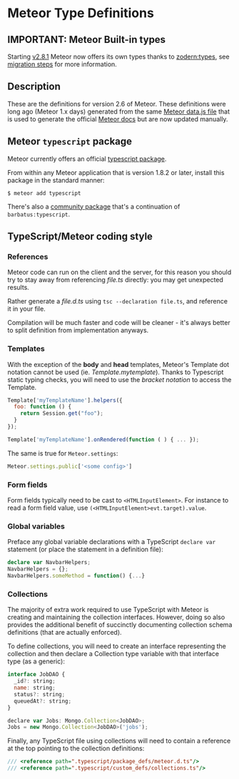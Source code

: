 # Meteor Type Definitions

## IMPORTANT: Meteor Built-in types 
Starting [v2.8.1](https://docs.meteor.com/changelog.html#v28120221114) Meteor now offers its own types thanks to [zodern:types](https://github.com/zodern/meteor-types), see [migration steps](https://docs.meteor.com/changelog.html#migrationsteps-5) for more information.

## Description

These are the definitions for version 2.6 of Meteor.  These definitions were long ago (Meteor 1.x days) generated from the same [Meteor data.js file](https://github.com/meteor/meteor/blob/devel/docs/client/data.js) that is used to generate the official [Meteor docs](http://docs.meteor.com/) but are now updated manually.

## Meteor `typescript` package

Meteor currently offers an official [typescript package](https://atmospherejs.com/meteor/typescript).

From within any Meteor application that is version 1.8.2 or later, install this package in the standard manner:

    $ meteor add typescript

There's also a [community package](https://github.com/Meteor-Community-Packages/meteor-typescript/) that's a continuation of `barbatus:typescript`.


##  TypeScript/Meteor coding style

### References

Meteor code can run on the client and the server, for this reason you should try to stay away from referencing *file.ts* directly: you may get unexpected results.

Rather generate a *file.d.ts* using `tsc --declaration file.ts`, and reference it in your file.

Compilation will be much faster and code will be cleaner - it's always better to split definition from implementation anyways.

### Templates

With the exception of the **body** and **head** templates, Meteor's Template dot notation cannot be used (ie. *Template.mytemplate*). Thanks to Typescript static typing checks, you will need to use the *bracket notation* to access the Template.

```js
Template['myTemplateName'].helpers({
  foo: function () {
    return Session.get("foo");
  }
});

Template['myTemplateName'].onRendered(function ( ) { ... });
```

The same is true for `Meteor.settings`:

```ts
Meteor.settings.public['<some config>']
```

### Form fields

Form fields typically need to be cast to `<HTMLInputElement>`. For instance to read a form field value, use `(<HTMLInputElement>evt.target).value`.


### Global variables

Preface any global variable declarations with a TypeScript `declare var` statement (or place the statement in a definition file):
```ts
declare var NavbarHelpers;
NavbarHelpers = {};
NavbarHelpers.someMethod = function() {...}
```

### Collections

The majority of extra work required to use TypeScript with Meteor is creating and maintaining the collection interfaces.  However, doing so also provides the additional benefit of succinctly documenting collection schema definitions (that are actually enforced).

To define collections, you will need to create an interface representing the collection and then declare a Collection type variable with that interface type (as a generic):

```js
interface JobDAO {
  _id?: string;
  name: string;
  status?: string;
  queuedAt?: string;
}

declare var Jobs: Mongo.Collection<JobDAO>;
Jobs = new Mongo.Collection<JobDAO>('jobs');
```

Finally, any TypeScript file using collections will need to contain a reference at the top pointing to the collection definitions:

```ts
/// <reference path=".typescript/package_defs/meteor.d.ts"/>
/// <reference path=".typescript/custom_defs/collections.ts"/>
```
